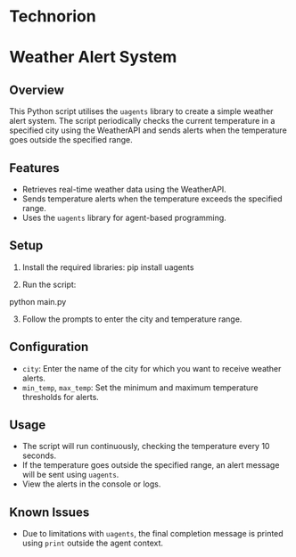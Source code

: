 # Technorion

# Weather Alert System

## Overview

This Python script utilises the `uagents` library to create a simple weather alert system. The script periodically checks the current temperature in a specified city using the WeatherAPI and sends alerts when the temperature goes outside the specified range.

## Features

- Retrieves real-time weather data using the WeatherAPI.
- Sends temperature alerts when the temperature exceeds the specified range.
- Uses the `uagents` library for agent-based programming.

## Setup

1. Install the required libraries:
	pip install uagents

2. Run the script:

python main.py

3. Follow the prompts to enter the city and temperature range.

## Configuration

- `city`: Enter the name of the city for which you want to receive weather alerts.
- `min_temp`, `max_temp`: Set the minimum and maximum temperature thresholds for alerts.

## Usage

- The script will run continuously, checking the temperature every 10 seconds.
- If the temperature goes outside the specified range, an alert message will be sent using `uagents`.
- View the alerts in the console or logs.

## Known Issues

- Due to limitations with `uagents`, the final completion message is printed using `print` outside the agent context.




